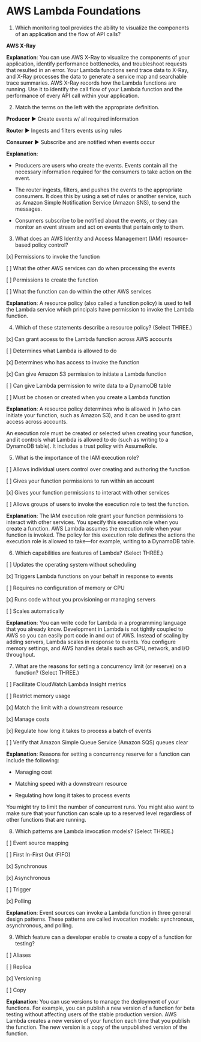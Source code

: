 # AWS Lambda Foundations

1. Which monitoring tool provides the ability to visualize the components of an application and the flow of API calls?

**AWS X-Ray**

**Explanation**: You can use AWS X-Ray to visualize the components of your application, identify performance bottlenecks, and troubleshoot requests that resulted in an error. Your Lambda functions send trace data to X-Ray, and X-Ray processes the data to generate a service map and searchable trace summaries. AWS X-Ray records how the Lambda functions are running. Use it to identify the call flow of your Lambda function and the performance of every API call within your application.

2. Match the terms on the left with the appropriate definition.

**Producer** ▶︎ Create events w/ all required information

**Router** ▶︎ Ingests and filters events using rules

**Consumer** ▶︎ Subscribe and are notified when events occur

**Explanation**:

  * Producers are users who create the events. Events contain all the necessary information required for the consumers to take action on the event.

  * The router ingests, filters, and pushes the events to the appropriate consumers. It does this by using a set of rules or another service, such as Amazon Simple Notification Service (Amazon SNS), to send the messages.

  * Consumers subscribe to be notified about the events, or they can monitor an event stream and act on events that pertain only to them.

3. What does an AWS Identity and Access Management (IAM) resource-based policy control?

[x] Permissions to invoke the function

[ ] What the other AWS services can do when processing the events

[ ] Permissions to create the function

[ ] What the function can do within the other AWS services

**Explanation**: A resource policy (also called a function policy) is used to tell the Lambda service which principals have permission to invoke the Lambda function.

4. Which of these statements describe a resource policy? (Select THREE.) 

[x] Can grant access to the Lambda function across AWS accounts

[ ] Determines what Lambda is allowed to do

[x] Determines who has access to invoke the function

[x] Can give Amazon S3 permission to initiate a Lambda function

[ ] Can give Lambda permission to write data to a DynamoDB table

[ ] Must be chosen or created when you create a Lambda function

**Explanation**: A resource policy determines who is allowed in (who can initiate your function, such as Amazon S3), and it can be used to grant access across accounts. 

An execution role must be created or selected when creating your function, and it controls what Lambda is allowed to do (such as writing to a DynamoDB table). It includes a trust policy with AssumeRole. 

5. What is the importance of the IAM execution role?

[ ] Allows individual users control over creating and authoring the function

[ ] Gives your function permissions to run within an account

[x] Gives your function permissions to interact with other services

[ ] Allows groups of users to invoke the execution role to test the function.

**Explanation**: The IAM execution role grant your function permissions to interact with other services. You specify this execution role when you create a function. AWS Lambda assumes the execution role when your function is invoked. The policy for this execution role defines the actions the execution role is allowed to take—for example, writing to a DynamoDB table.

6. Which capabilities are features of Lambda? (Select THREE.)

[ ] Updates the operating system without scheduling

[x] Triggers Lambda functions on your behalf in response to events

[ ] Requires no configuration of memory or CPU

[x] Runs code without you provisioning or managing servers

[ ] Scales automatically

**Explanation**: You can write code for Lambda in a programming language that you already know. Development in Lambda is not tightly coupled to AWS so you can easily port code in and out of AWS. Instead of scaling by adding servers, Lambda scales in response to events. You configure memory settings, and AWS handles details such as CPU, network, and I/O throughput. 

7. What are the reasons for setting a concurrency limit (or reserve) on a function? (Select THREE.)

[ ] Facilitate CloudWatch Lambda Insight metrics

[ ] Restrict memory usage

[x] Match the limit with a downstream resource

[x] Manage costs

[x] Regulate how long it takes to process a batch of events

[ ] Verify that Amazon Simple Queue Service (Amazon SQS) queues clear

**Explanation**: Reasons for setting a concurrency reserve for a function can include the following:

* Managing cost

* Matching speed with a downstream resource

* Regulating how long it takes to process events

You might try to limit the number of concurrent runs. You might also want to make sure that your function can scale up to a reserved level regardless of other functions that are running.

8. Which patterns are Lambda invocation models? (Select THREE.)

[ ] Event source mapping

[ ] First In-First Out (FIFO)

[x] Synchronous

[x] Asynchronous

[ ] Trigger

[x] Polling

**Explanation**: Event sources can invoke a Lambda function in three general design patterns. These patterns are called invocation models: synchronous, asynchronous, and polling.

9. Which feature can a developer enable to create a copy of a function for testing?

[ ] Aliases

[ ] Replica

[x] Versioning

[ ] Copy

**Explanation**: You can use versions to manage the deployment of your functions. For example, you can publish a new version of a function for beta testing without affecting users of the stable production version. AWS Lambda creates a new version of your function each time that you publish the function. The new version is a copy of the unpublished version of the function.
